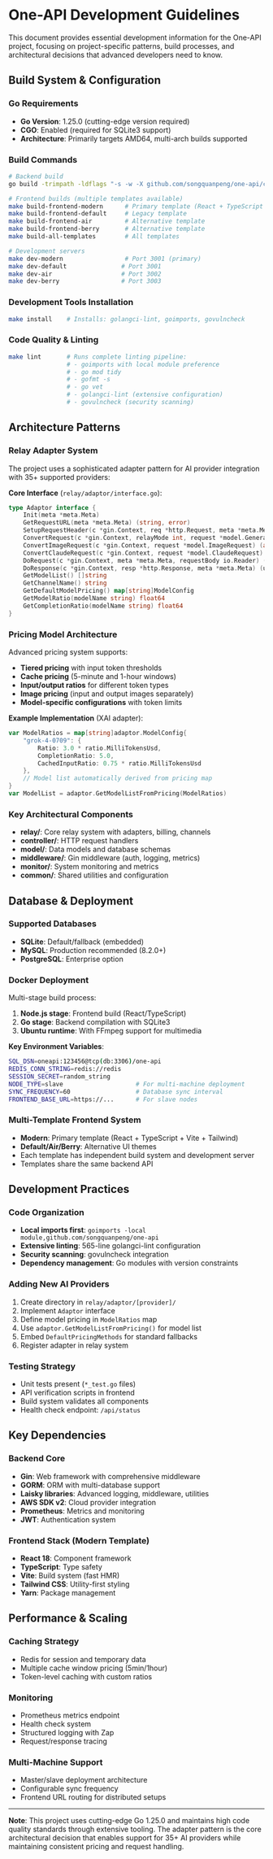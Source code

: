 # One-API Development Guidelines

This document provides essential development information for the One-API project, focusing on project-specific patterns, build processes, and architectural decisions that advanced developers need to know.

## Build System & Configuration

### Go Requirements
- **Go Version**: 1.25.0 (cutting-edge version required)
- **CGO**: Enabled (required for SQLite3 support)
- **Architecture**: Primarily targets AMD64, multi-arch builds supported

### Build Commands
```bash
# Backend build
go build -trimpath -ldflags "-s -w -X github.com/songquanpeng/one-api/common.Version=$(cat VERSION)" -o one-api

# Frontend builds (multiple templates available)
make build-frontend-modern      # Primary template (React + TypeScript + Vite)
make build-frontend-default     # Legacy template
make build-frontend-air         # Alternative template  
make build-frontend-berry       # Alternative template
make build-all-templates        # All templates

# Development servers
make dev-modern                 # Port 3001 (primary)
make dev-default               # Port 3001
make dev-air                   # Port 3002
make dev-berry                 # Port 3003
```

### Development Tools Installation
```bash
make install    # Installs: golangci-lint, goimports, govulncheck
```

### Code Quality & Linting
```bash
make lint       # Runs complete linting pipeline:
                # - goimports with local module preference
                # - go mod tidy
                # - gofmt -s
                # - go vet
                # - golangci-lint (extensive configuration)
                # - govulncheck (security scanning)
```

## Architecture Patterns

### Relay Adapter System
The project uses a sophisticated adapter pattern for AI provider integration with 35+ supported providers:

**Core Interface** (`relay/adaptor/interface.go`):
```go
type Adaptor interface {
    Init(meta *meta.Meta)
    GetRequestURL(meta *meta.Meta) (string, error)
    SetupRequestHeader(c *gin.Context, req *http.Request, meta *meta.Meta) error
    ConvertRequest(c *gin.Context, relayMode int, request *model.GeneralOpenAIRequest) (any, error)
    ConvertImageRequest(c *gin.Context, request *model.ImageRequest) (any, error)
    ConvertClaudeRequest(c *gin.Context, request *model.ClaudeRequest) (any, error)
    DoRequest(c *gin.Context, meta *meta.Meta, requestBody io.Reader) (*http.Response, error)
    DoResponse(c *gin.Context, resp *http.Response, meta *meta.Meta) (usage *model.Usage, err *model.ErrorWithStatusCode)
    GetModelList() []string
    GetChannelName() string
    GetDefaultModelPricing() map[string]ModelConfig
    GetModelRatio(modelName string) float64
    GetCompletionRatio(modelName string) float64
}
```

### Pricing Model Architecture
Advanced pricing system supports:
- **Tiered pricing** with input token thresholds
- **Cache pricing** (5-minute and 1-hour windows)
- **Input/output ratios** for different token types
- **Image pricing** (input and output images separately)
- **Model-specific configurations** with token limits

**Example Implementation** (XAI adapter):
```go
var ModelRatios = map[string]adaptor.ModelConfig{
    "grok-4-0709": {
        Ratio: 3.0 * ratio.MilliTokensUsd, 
        CompletionRatio: 5.0, 
        CachedInputRatio: 0.75 * ratio.MilliTokensUsd
    },
    // Model list automatically derived from pricing map
}
var ModelList = adaptor.GetModelListFromPricing(ModelRatios)
```

### Key Architectural Components
- **relay/**: Core relay system with adapters, billing, channels
- **controller/**: HTTP request handlers
- **model/**: Data models and database schemas  
- **middleware/**: Gin middleware (auth, logging, metrics)
- **monitor/**: System monitoring and metrics
- **common/**: Shared utilities and configuration

## Database & Deployment

### Supported Databases
- **SQLite**: Default/fallback (embedded)
- **MySQL**: Production recommended (8.2.0+)
- **PostgreSQL**: Enterprise option

### Docker Deployment
Multi-stage build process:
1. **Node.js stage**: Frontend build (React/TypeScript)
2. **Go stage**: Backend compilation with SQLite3
3. **Ubuntu runtime**: With FFmpeg support for multimedia

**Key Environment Variables**:
```bash
SQL_DSN=oneapi:123456@tcp(db:3306)/one-api
REDIS_CONN_STRING=redis://redis
SESSION_SECRET=random_string
NODE_TYPE=slave                    # For multi-machine deployment
SYNC_FREQUENCY=60                  # Database sync interval
FRONTEND_BASE_URL=https://...      # For slave nodes
```

### Multi-Template Frontend System
- **Modern**: Primary template (React + TypeScript + Vite + Tailwind)
- **Default/Air/Berry**: Alternative UI themes
- Each template has independent build system and development server
- Templates share the same backend API

## Development Practices

### Code Organization
- **Local imports first**: `goimports -local module,github.com/songquanpeng/one-api`
- **Extensive linting**: 565-line golangci-lint configuration
- **Security scanning**: govulncheck integration
- **Dependency management**: Go modules with version constraints

### Adding New AI Providers
1. Create directory in `relay/adaptor/[provider]/`
2. Implement `Adaptor` interface
3. Define model pricing in `ModelRatios` map
4. Use `adaptor.GetModelListFromPricing()` for model list
5. Embed `DefaultPricingMethods` for standard fallbacks
6. Register adapter in relay system

### Testing Strategy
- Unit tests present (`*_test.go` files)
- API verification scripts in frontend
- Build system validates all components
- Health check endpoint: `/api/status`

## Key Dependencies

### Backend Core
- **Gin**: Web framework with comprehensive middleware
- **GORM**: ORM with multi-database support  
- **Laisky libraries**: Advanced logging, middleware, utilities
- **AWS SDK v2**: Cloud provider integration
- **Prometheus**: Metrics and monitoring
- **JWT**: Authentication system

### Frontend Stack (Modern Template)
- **React 18**: Component framework
- **TypeScript**: Type safety
- **Vite**: Build system (fast HMR)
- **Tailwind CSS**: Utility-first styling
- **Yarn**: Package management

## Performance & Scaling

### Caching Strategy
- Redis for session and temporary data
- Multiple cache window pricing (5min/1hour)
- Token-level caching with custom ratios

### Monitoring
- Prometheus metrics endpoint
- Health check system
- Structured logging with Zap
- Request/response tracing

### Multi-Machine Support
- Master/slave deployment architecture
- Configurable sync frequency
- Frontend URL routing for distributed setups

---

**Note**: This project uses cutting-edge Go 1.25.0 and maintains high code quality standards through extensive tooling. The adapter pattern is the core architectural decision that enables support for 35+ AI providers while maintaining consistent pricing and request handling.
